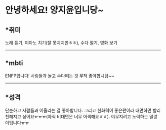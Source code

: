 안녕하세요! 양지윤입니당~
============
*취미
---------
노래 듣기, 피아노 치기(잘 못치지만ㅎㅎ), 수다 떨기, 영화 보기
_______
*mbti
------
ENFP입니다! 사람들과 놀고 수다떠는 것 무척 좋아합니담~~
______
*성격
------
단순하고 사람들과 어울리는 걸 좋아합니다. 그리고 친화력이 좋은편이라 대면하면 빨리 친해지고 싶어요ㅠㅠㅠ(아직 비대면은 너무 어색해요ㅎㅎ). 야무지려고 노력하는 덜렁이입니다ㅠㅠ
